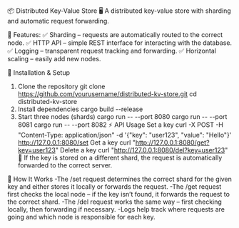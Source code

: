 📦 Distributed Key-Value Store
🖥 A distributed key-value store with sharding and automatic request forwarding.

🚀 Features:
✅ Sharding – requests are automatically routed to the correct node.
✅ HTTP API – simple REST interface for interacting with the database.
✅ Logging – transparent request tracking and forwarding.
✅ Horizontal scaling – easily add new nodes.

📌 Installation & Setup
1. Clone the repository
git clone https://github.com/yourusername/distributed-kv-store.git
cd distributed-kv-store
2. Install dependencies
cargo build --release
3. Start three nodes (shards)
cargo run -- --port 8080
cargo run -- --port 8081
cargo run -- --port 8082
⚡ API Usage
Set a key
curl -X POST -H "Content-Type: application/json" -d '{"key": "user123", "value": "Hello"}' http://127.0.0.1:8080/set
Get a key
curl "http://127.0.0.1:8080/get?key=user123"
Delete a key
curl "http://127.0.0.1:8080/del?key=user123"
🔄 If the key is stored on a different shard, the request is automatically forwarded to the correct server.

🔧 How It Works
-The /set request determines the correct shard for the given key and either stores it locally or forwards the request.
-The /get request first checks the local node – if the key isn’t found, it forwards the request to the correct shard.
-The /del request works the same way – first checking locally, then forwarding if necessary.
-Logs help track where requests are going and which node is responsible for each key.

